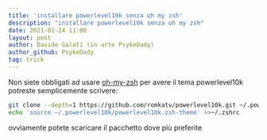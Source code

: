```yaml
---
title: 'installare powerlevel10k senza oh my zsh'
description: "installare powerlevel10k senza oh my zsh"
date: 2021-01-24 11:00
layout: post
author: Davide Galati (in arte PsykeDady)
author_github: PsykeDady
tag: trick
---
```


Non siete obbligati ad usare [oh-my-zsh](https://t.me/linuxpeople_feed/1399) per avere il tema powerlevel10k
potreste semplicemente scrivere:

```bash
git clone --depth=1 https://github.com/romkatv/powerlevel10k.git ~/.powerlevel10k
echo 'source ~/.powerlevel10k/powerlevel10k.zsh-theme' >>~/.zshrc
```

ovviamente potete scaricare il pacchetto dove più preferite

